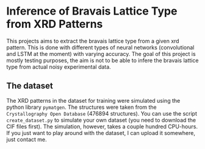 # Inference of Bravais Lattice Type from XRD Patterns

This projects aims to extract the bravais lattice type from a given xrd pattern.
This is done with different types of neural networks (convolutional and LSTM at the moment)
with varying accuracy. The goal of this project is mostly testing purposes, the aim 
is not to be able to infere the bravais lattice type from actual noisy experimental data.

## The dataset
The XRD patterns in the dataset for training were simulated using the python library `pymatgen`.
The structures were taken from the `Crystallography Open Database` (476894 structures).
You can use the script `create_dataset.py` to simulate your own dataset (you need to download the CIF files first). The simulation, however,
takes a couple hundred CPU-hours. If you just want to play around with the dataset, I can upload it somewhere, just contact me.